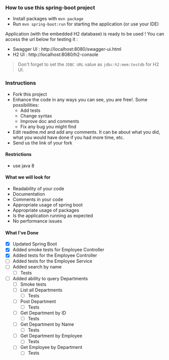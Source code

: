 ### How to use this spring-boot project

- Install packages with `mvn package`
- Run `mvn spring-boot:run` for starting the application (or use your IDE)

Application (with the embedded H2 database) is ready to be used ! You can access the url below for testing it :

- Swagger UI : http://localhost:8080/swagger-ui.html
- H2 UI : http://localhost:8080/h2-console

> Don't forget to set the `JDBC URL` value as `jdbc:h2:mem:testdb` for H2 UI.



### Instructions

- Fork this project
- Enhance the code in any ways you can see, you are free!. Some possibilities:
  - Add tests
  - Change syntax
  - Improve doc and comments
  - Fix any bug you might find
- Edit readme.md and add any comments. It can be about what you did, what you would have done if you had more time, etc.
- Send us the link of your fork

#### Restrictions
- use java 8


#### What we will look for
- Readability of your code
- Documentation
- Comments in your code 
- Appropriate usage of spring boot
- Appropriate usage of packages
- Is the application running as expected
- No performance issues

#### What I've Done
- [x] Updated Spring Boot
- [x] Added smoke tests for Employee Controller
- [x] Added tests for the Employee Controller
- [ ] Added tests for the Employee Service
- [ ] Added search by name
  - [ ] Tests
- [ ] Added ability to query Departments
  - [ ] Smoke tests
  - [ ] List all Departments
    - [ ] Tests
  - [ ] Post Department
    - [ ] Tests
  - [ ] Get Department by ID
    - [ ] Tests
  - [ ] Get Department by Name
    - [ ] Tests
  - [ ] Get Department by Employee
    - [ ] Tests
  - [ ] Get Employee by Department
    - [ ] Tests
